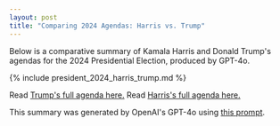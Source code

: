 ```yaml
---
layout: post
title: "Comparing 2024 Agendas: Harris vs. Trump"
---
```


Below is a comparative summary of Kamala Harris and Donald Trump's agendas for the 2024 Presidential Election, produced by GPT-4o.


{% include president_2024_harris_trump.md %}



Read [Trump's full agenda here.](https://www.donaldjtrump.com/platform)
Read [Harris's full agenda here.](https://kamalaharris.com/issues/)

This summary was generated by OpenAI's GPT-4o using [this prompt](https://github.com/ChicagoHAI/election-nlp/blob/main/data/prompts/cross_candidate_agenda.txt).
